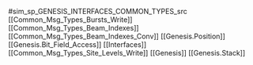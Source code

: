 #sim_sp_GENESIS_INTERFACES_COMMON_TYPES_src
[[Common_Msg_Types_Bursts_Write]]
[[Common_Msg_Types_Beam_Indexes]]
[[Common_Msg_Types_Beam_Indexes_Conv]]
[[Genesis.Position]]
[[Genesis.Bit_Field_Access]]
[[Interfaces]]
[[Common_Msg_Types_Site_Levels_Write]]
[[Genesis]]
[[Genesis.Stack]]
